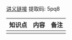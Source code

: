 





[讲义链接](https://pan.baidu.com/s/1FSYP4gMjB_ZMoKxoruofQA) 提取码: 5pq8







| 知识点 | 内容 | 备注 |
| ------ | ---- | ---- |
|        |      |      |

